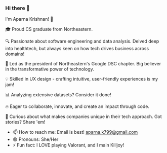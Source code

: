 ### Hi there 👋
I'm Aparna Krishnan! 🚀

🎓 Proud CS graduate from Northeastern.

🔍 Passionate about software engineering and data analysis. Delved deep into healthtech, but always keen on how tech drives business across domains!

🥇 Led as the president of Northeastern's Google DSC chapter. Big believer in the transformative power of technology.

💡 Skilled in UX design - crafting intuitive, user-friendly experiences is my jam!

📊 Analyzing extensive datasets? Consider it done!

🔥 Eager to collaborate, innovate, and create an impact through code.

🤔 Curious about what makes companies unique in their tech approach. Got stories? Share 'em!

- 📫 How to reach me: Email is best! aparna.k799@gmail.com
- 😄 Pronouns: She/Her
- ⚡ Fun fact: I LOVE playing Valorant, and I main Killjoy!


